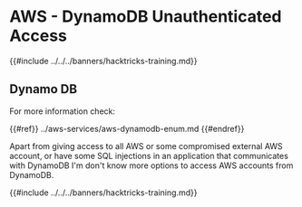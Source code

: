 # AWS - DynamoDB Unauthenticated Access

{{#include ../../../banners/hacktricks-training.md}}

## Dynamo DB

For more information check:

{{#ref}}
../aws-services/aws-dynamodb-enum.md
{{#endref}}

Apart from giving access to all AWS or some compromised external AWS account, or have some SQL injections in an application that communicates with DynamoDB I'm don't know more options to access AWS accounts from DynamoDB.

{{#include ../../../banners/hacktricks-training.md}}





